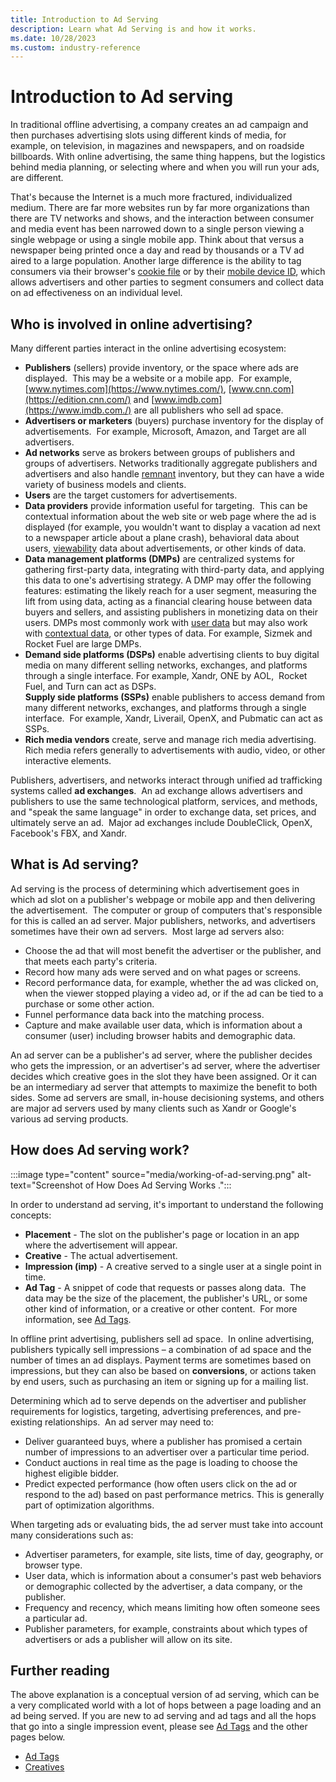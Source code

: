 ```yaml
---
title: Introduction to Ad Serving
description: Learn what Ad Serving is and how it works.
ms.date: 10/28/2023
ms.custom: industry-reference
---
```



# Introduction to Ad serving

In traditional offline advertising, a company creates an ad campaign and
then purchases advertising slots using different kinds of media, for
example, on television, in magazines and newspapers, and on roadside
billboards. With online advertising, the same thing happens, but the
logistics behind media planning, or selecting where and when you
will run your ads, are different. 

That's because the Internet is a much more fractured, individualized
medium. There are far more websites run by far more organizations than
there are TV networks and shows, and the interaction between consumer
and media event has been narrowed down to a single person viewing a
single webpage or using a single mobile app. Think about that versus a
newspaper being printed once a day and read by thousands or a TV ad
aired to a large population. Another large difference is the ability to
tag consumers via their browser's [cookie file](online-advertising-and-ad-tech-glossary.md#cookie) or by their [mobile device ID](online-advertising-and-ad-tech-glossary.md#mobile-device-id), which allows advertisers and other
parties to segment consumers and collect data on ad effectiveness on an
individual level.

## Who is involved in online advertising?

Many different parties interact in the online advertising ecosystem:

- **Publishers** (sellers) provide inventory, or the space where ads are
  displayed.  This may be a website or a mobile app.  For example,
  [www.nytimes.com](https://www.nytimes.com/), [www.cnn.com](https://edition.cnn.com/) and [www.imdb.com](https://www.imdb.com./)
  are all publishers who sell ad space.
- **Advertisers or marketers** (buyers) purchase inventory for the
  display of advertisements.  For example, Microsoft, Amazon, and Target
  are all advertisers. 
- **Ad networks** serve as brokers between groups of publishers and
  groups of advertisers. Networks traditionally aggregate publishers and
  advertisers and also handle [remnant](online-advertising-and-ad-tech-glossary.md#remnant-inventory) inventory, but they can have a wide variety
  of business models and clients.
- **Users** are the target customers for advertisements.
- **Data providers** provide information useful for targeting.  This can
  be contextual information about the web site or web page where the ad
  is displayed (for example, you wouldn't want to display a vacation ad
  next to a newspaper article about a plane crash), behavioral data
  about users, [viewability](introduction-to-viewability.md) data about advertisements, or other kinds of data.
- **Data management platforms (DMPs)** are centralized systems for
  gathering first-party data, integrating with third-party data, and
  applying this data to one's advertising strategy. A DMP may offer the
  following features: estimating the likely reach for a user segment,
  measuring the lift from using data, acting as a financial clearing
  house between data buyers and sellers, and assisting publishers in
  monetizing data on their users. DMPs most commonly work with [user data](online-advertising-and-ad-tech-glossary.md#user-data) but may also work with [contextual data](online-advertising-and-ad-tech-glossary.md#contextual-data), or other types of data. For example,
  Sizmek and Rocket Fuel are large DMPs.
- **Demand side platforms (DSPs)** enable advertising clients to buy
  digital media on many different selling networks, exchanges, and
  platforms through a single interface. For example,
  Xandr, ONE by AOL,  Rocket Fuel, and Turn can
  act as DSPs.  
  **Supply side platforms (SSPs)** enable publishers to access demand
  from many different networks, exchanges, and platforms through a
  single interface.  For example, Xandr,
  Liverail, OpenX, and Pubmatic can act as SSPs.
- **Rich media vendors** create, serve and manage rich media
  advertising.  Rich media refers generally to advertisements with
  audio, video, or other interactive elements.

Publishers, advertisers, and networks interact through unified ad
trafficking systems called **ad exchanges**.  An ad exchange allows
advertisers and publishers to use the same technological platform,
services, and methods, and "speak the same language" in order to
exchange data, set prices, and ultimately serve an ad.  Major ad
exchanges include DoubleClick, OpenX, Facebook's FBX, and
Xandr.

## What is Ad serving?

Ad serving is the process of determining which advertisement goes in
which ad slot on a publisher's webpage or mobile app and then delivering
the advertisement.  The computer or group of computers that's
responsible for this is called an ad server. Major publishers, networks,
and advertisers sometimes have their own ad servers.  Most large ad
servers also:

- Choose the ad that will most benefit the advertiser or the publisher,
  and that meets each party's criteria.
- Record how many ads were served and on what pages or screens.
- Record performance data, for example, whether the ad was clicked on,
  when the viewer stopped playing a video ad, or if the ad can be tied
  to a purchase or some other action.
- Funnel performance data back into the matching process.
- Capture and make available user data, which is information about a
  consumer (user) including browser habits and demographic data.

An ad server can be a publisher's ad server, where the publisher decides
who gets the impression, or an advertiser's ad server, where the
advertiser decides which creative goes in the slot they have been
assigned. Or it can be an intermediary ad server that attempts to
maximize the benefit to both sides. Some ad servers are small, in-house
decisioning systems, and others are major ad servers used by many
clients such as Xandr or Google's various ad
serving products.

## How does Ad serving work?

:::image type="content" source="media/working-of-ad-serving.png" alt-text="Screenshot of How Does Ad Serving Works .":::

In order to understand ad serving, it's important to understand the
following concepts:

- **Placement** - The slot on the publisher's page or location in an app
  where the advertisement will appear.
- **Creative** - The actual advertisement.
- **Impression (imp)** - A creative served to a single user at a single
  point in time.
- **Ad Tag** - A snippet of code that requests or passes along data. 
  The data may be the size of the placement, the publisher's URL, or
  some other kind of information, or a creative or other content.  For
  more information, see [Ad Tags](ad-tags.md).

In offline print advertising, publishers sell ad space.  In online
advertising, publishers typically sell impressions – a combination of ad
space and the number of times an ad displays. Payment terms are
sometimes based on impressions, but they can also be based
on **conversions**, or actions taken by end users, such as purchasing an
item or signing up for a mailing list.

Determining which ad to serve depends on the advertiser and publisher
requirements for logistics, targeting, advertising preferences, and
pre-existing relationships.  An ad server may need to:

- Deliver guaranteed buys, where a publisher has promised a certain
  number of impressions to an advertiser over a particular time period.
- Conduct auctions in real time as the page is loading to choose the
  highest eligible bidder.
- Predict expected performance (how often users click on the ad or
  respond to the ad) based on past performance metrics. This is
  generally part of optimization algorithms.

When targeting ads or evaluating bids, the ad server must take into
account many considerations such as:

- Advertiser parameters, for example, site lists, time of day,
  geography, or browser type.
- User data, which is information about a consumer's past web behaviors
  or demographic collected by the advertiser, a data company, or the
  publisher.
- Frequency and recency, which means limiting how often someone sees a
  particular ad.
- Publisher parameters, for example, constraints about which types of
  advertisers or ads a publisher will allow on its site.

## Further reading

The above explanation is a conceptual version of ad serving, which can
be a very complicated world with a lot of hops between a page loading
and an ad being served. If you are new to ad serving and ad tags and all
the hops that go into a single impression event, please see [Ad Tags](ad-tags.md) and the other pages below.

- [Ad Tags](ad-tags.md)
- [Creatives](creatives.md)

